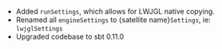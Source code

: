 * Added `runSettings`, which allows for LWJGL native copying.
* Renamed all `engineSettings` to {satellite name}`Settings`, ie: `lwjglSettings`
* Upgraded codebase to sbt 0.11.0
